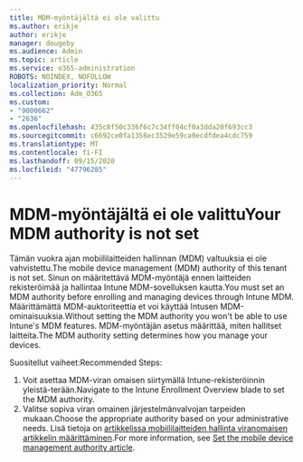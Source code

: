 ```yaml
---
title: MDM-myöntäjältä ei ole valittu
ms.author: erikje
author: erikje
manager: dougeby
ms.audience: Admin
ms.topic: article
ms.service: o365-administration
ROBOTS: NOINDEX, NOFOLLOW
localization_priority: Normal
ms.collection: Adm_O365
ms.custom:
- "9000662"
- "2636"
ms.openlocfilehash: 435c8f50c336f6c7c34ff04cf0a3dda20f693cc3
ms.sourcegitcommit: c6692ce0fa1358ec3529e59ca0ecdfdea4cdc759
ms.translationtype: MT
ms.contentlocale: fi-FI
ms.lasthandoff: 09/15/2020
ms.locfileid: "47796285"
---
```

# <a name="your-mdm-authority-is-not-set"></a><span data-ttu-id="df0e1-102">MDM-myöntäjältä ei ole valittu</span><span class="sxs-lookup"><span data-stu-id="df0e1-102">Your MDM authority is not set</span></span>

<span data-ttu-id="df0e1-103">Tämän vuokra ajan mobiililaitteiden hallinnan (MDM) valtuuksia ei ole vahvistettu.</span><span class="sxs-lookup"><span data-stu-id="df0e1-103">The mobile device management (MDM) authority of this tenant is not set.</span></span> <span data-ttu-id="df0e1-104">Sinun on määritettävä MDM-myöntäjä ennen laitteiden rekisteröimää ja hallintaa Intune MDM-sovelluksen kautta.</span><span class="sxs-lookup"><span data-stu-id="df0e1-104">You must set an MDM authority before enrolling and managing devices through Intune MDM.</span></span> <span data-ttu-id="df0e1-105">Määrittämättä MDM-auktoriteettia et voi käyttää Intusen MDM-ominaisuuksia.</span><span class="sxs-lookup"><span data-stu-id="df0e1-105">Without setting the MDM authority you won't be able to use Intune's MDM features.</span></span> <span data-ttu-id="df0e1-106">MDM-myöntäjän asetus määrittää, miten hallitset laitteita.</span><span class="sxs-lookup"><span data-stu-id="df0e1-106">The MDM authority setting determines how you manage your devices.</span></span>

<span data-ttu-id="df0e1-107">Suositellut vaiheet:</span><span class="sxs-lookup"><span data-stu-id="df0e1-107">Recommended Steps:</span></span>
1. <span data-ttu-id="df0e1-108">Voit asettaa MDM-viran omaisen siirtymällä Intune-rekisteröinnin yleistä-terään.</span><span class="sxs-lookup"><span data-stu-id="df0e1-108">Navigate to the Intune Enrollment Overview blade to set the MDM authority.</span></span>
2. <span data-ttu-id="df0e1-109">Valitse sopiva viran omainen järjestelmänvalvojan tarpeiden mukaan.</span><span class="sxs-lookup"><span data-stu-id="df0e1-109">Choose the appropriate authority based on your administrative needs.</span></span> <span data-ttu-id="df0e1-110">Lisä tietoja on [artikkelissa mobiililaitteiden hallinta viranomaisen artikkelin määrittäminen](https://docs.microsoft.com/intune/mdm-authority-set).</span><span class="sxs-lookup"><span data-stu-id="df0e1-110">For more information, see [Set the mobile device management authority article](https://docs.microsoft.com/intune/mdm-authority-set).</span></span>
